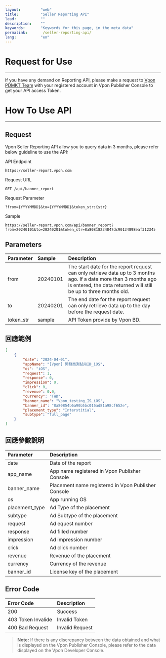 ```yaml
---
layout:         "web"
title:          "Seller Reporting API"
lead:           ""
description:    ""
keywords:       "Keywords for this page, in the meta data"
permalink:       /seller-reporting-api/
lang:           "en"
---
```


# Request for Use
---

If you have any demand on Reporting API, please make a request to [Vpon PDMKT Team] with your registered account in Vpon Publisher Console to get your API access Token.

# How To Use API
---

## Request

Vpon Seller Reporting API allow you to query data in 3 months, please refer below guideline to use the API:


API Endpoint
```
https://seller-report.vpon.com
```

Request URL
```
GET /api/banner_report	
```

Request Parameter
```
?from={YYYYMMDD}&to={YYYYMMDD}&token_str:{str}
```

Sample
```
https://seller-report.vpon.com/api/banner_report?from=20240101&to=20240201&token_str=8a80818234847dc90134898eaf312345
```

## Parameters

| Parameter | Sample   | Description |
|:----------|:---------|:------------|
| from      | 20240101 | The start date for the report request can only retrieve data up to 3 months ago. If a date more than 3 months ago is entered, the data returned will still be up to three months old. |
| to        | 20240201 | The end date for the report request can only retrieve data up to the day before the request date. |
| token_str | sample   | API Token provide by Vpon BD. |

## 回應範例

```json
[
    { 
        "date": "2024-04-01",
        "appName": "[Vpon] 開發商測試用ID_iOS",
        "os": "iOS",
        "request": 1,
        "response": 0,
        "impression": 0,
        "click": 0,
        "revenue": 0.0,
        "currency": "TWD",
        "banner_name": "Vpon_testing_IS_iOS",
        "banner_id": "8a80854b6a90b5bc016ad81a98cf652e",
        "placement_type": "Interstitial",
        "subtype": "full_page"
    }
]
```

## 回應參數說明

| Parameter | Description |
|:----------|:------------|
| date      | Date of the report |
| app_name  | App name registered in Vpon Publisher Console |
| banner_name | Placement name registered in Vpon Publisher Console |
| os        | App running OS |
| placement_type | Ad Type of the placement |
| subtype | Ad Subtype of the placement |
| request | Ad equest number |
| response | Ad filled number |
| impression | Ad impression number |
| click | Ad click number |
| revenue | Revenue of the placement |
| currency | Currency of the revenue |
| banner_id | License key of the placement |

## Error Code 

| Error Code | Description |
|:-----------|:------------|
| 200    | Success |
| 403 Token Invalide | Invalid Token |
| 400 Bad Request | Invalid Request |


> **Note:** If there is any discrepancy between the data obtained and what is displayed on the Vpon Publisher Console, please refer to the data displayed on the Vpon Developer Console.

[Vpon PDMKT Team]: mailto:partner.service@vpon.com